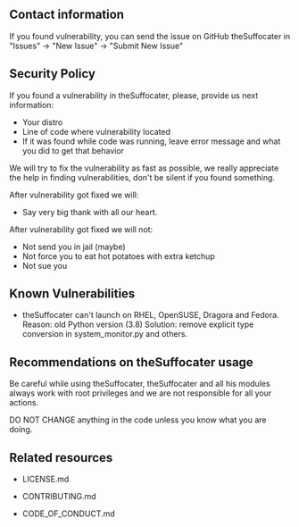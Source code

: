 ## Contact information

If you found vulnerability, you can send the issue on GitHub theSuffocater in "Issues" -> "New Issue" -> "Submit New Issue"

## Security Policy

If you found a vulnerability in theSuffocater, please, provide us next information:
- Your distro
- Line of code where vulnerability located
- If it was found while code was running, leave error message and what you did to get that behavior

We will try to fix the vulnerability as fast as possible, we really appreciate the help in finding vulnerabilities, don't be silent if you found something.

After vulnerability got fixed we will:
- Say very big thank with all our heart.

After vulnerability got fixed we will not:
- Not send you in jail (maybe)
- Not force you to eat hot potatoes with extra ketchup 
- Not sue you

## Known Vulnerabilities

- theSuffocater can't launch on RHEL, OpenSUSE, Dragora and Fedora.
Reason: old Python version (3.8)
Solution: remove explicit type conversion in system_monitor.py and others.  

## Recommendations on theSuffocater usage

Be careful while using theSuffocater, theSuffocater and all his modules always work with root privileges
and we are not responsible for all your actions.

DO NOT CHANGE anything in the code unless you know what you are doing.

## Related resources

- LICENSE.md

- CONTRIBUTING.md

- CODE_OF_CONDUCT.md
